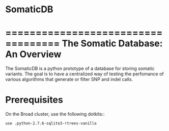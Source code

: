 # SomaticDB

===================================
The Somatic Database: An Overview
===================================

The SomaticDB is a python prototype of a database for storing somatic variants.
The goal is to have a centralized way of testing the perfomance of various algorithms
that generate or filter SNP and indel calls.


Prerequisites
=============

On the Broad cluster, use the following dotkits::

    use .python-2.7.6-sqlite3-rtrees-vanilla
